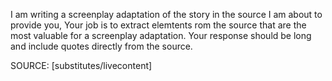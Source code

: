 I am writing a screenplay adaptation of the story in the source I am about to provide you, Your job is to extract elemtents rom the source that are the most valuable for a screenplay adaptation. Your response should be long and include quotes directly from the source.

SOURCE: [substitutes/livecontent]